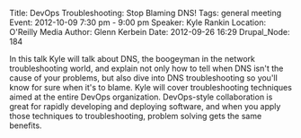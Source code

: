 Title: DevOps Troubleshooting: Stop Blaming DNS!
Tags: general meeting
Event: 2012-10-09 7:30 pm - 9:00 pm
Speaker: Kyle Rankin
Location: O'Reilly Media
Author: Glenn Kerbein
Date: 2012-09-26 16:29
Drupal_Node: 184

In this talk Kyle will talk about DNS, the boogeyman in the network troubleshooting world, and explain not only how to tell when DNS isn't the cause of your problems, but also dive into DNS troubleshooting so you'll know for sure when it's to blame. Kyle will cover troubleshooting techniques aimed at the entire DevOps organization. DevOps-style collaboration is great for rapidly developing and deploying software, and when you apply those techniques to troubleshooting, problem solving gets the same benefits.
